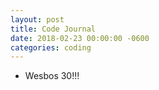 ```yaml
---
layout: post
title: Code Journal
date: 2018-02-23 00:00:00 -0600
categories: coding
---
```


- Wesbos 30!!!
